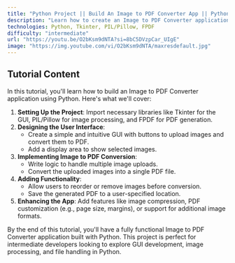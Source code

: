 ```yaml
---
title: "Python Project || Build An Image to PDF Converter App || Python App Development"
description: "Learn how to create an Image to PDF Converter application using Python. This tutorial covers GUI development with Tkinter, image processing, and PDF generation."
technologies: Python, Tkinter, PIL/Pillow, FPDF
difficulty: "intermediate"
url: "https://youtu.be/O2bKsm9dNTA?si=8bC5DVzpCar_UIgE"
image: "https://img.youtube.com/vi/O2bKsm9dNTA/maxresdefault.jpg"
---
```


## Tutorial Content

In this tutorial, you'll learn how to build an Image to PDF Converter application using Python. Here's what we'll cover:

1. **Setting Up the Project**: Import necessary libraries like Tkinter for the GUI, PIL/Pillow for image processing, and FPDF for PDF generation.
2. **Designing the User Interface**:
   - Create a simple and intuitive GUI with buttons to upload images and convert them to PDF.
   - Add a display area to show selected images.
3. **Implementing Image to PDF Conversion**:
   - Write logic to handle multiple image uploads.
   - Convert the uploaded images into a single PDF file.
4. **Adding Functionality**:
   - Allow users to reorder or remove images before conversion.
   - Save the generated PDF to a user-specified location.
5. **Enhancing the App**: Add features like image compression, PDF customization (e.g., page size, margins), or support for additional image formats.

By the end of this tutorial, you'll have a fully functional Image to PDF Converter application built with Python. This project is perfect for intermediate developers looking to explore GUI development, image processing, and file handling in Python.